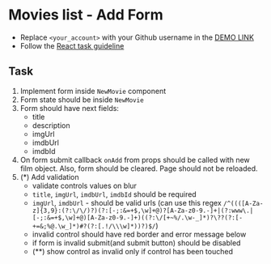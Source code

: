 # Movies list - Add Form
- Replace `<your_account>` with your Github username in the
  [DEMO LINK](https://vladgalafm.github.io/react_movies-list-add-form/)
- Follow the [React task guideline](https://github.com/mate-academy/react_task-guideline#react-tasks-guideline)

## Task
1. Implement form inside `NewMovie` component
1. Form state should be inside `NewMovie`
1. Form should have next fields:
    - title
    - description
    - imgUrl
    - imdbUrl
    - imdbId
1. On form submit callback `onAdd` from props should be called with new film object.
  Also, form should be cleared. Page should not be reloaded.
1. (\*) Add validation
    - validate controls values on blur
    - `title`, `imgUrl`, `imdbUrl`, `imdbId` should be required
    - `imgUrl`, `imdbUrl` - should be valid urls (can use this regex `/^((([A-Za-z]{3,9}:(?:\/\/)?)(?:[-;:&=+$,\w]+@)?[A-Za-z0-9.-]+|(?:www\.|[-;:&=+$,\w]+@)[A-Za-z0-9.-]+)((?:\/[+~%/.\w-_]*)?\??(?:[-+=&;%@.\w_]*)#?(?:[.!/\\\w]*))?)$/`)
    - invalid control should have red border and error message below
    - if form is invalid submit(and submit button) should be disabled
    - (\*\*) show control as invalid only if control has been touched
